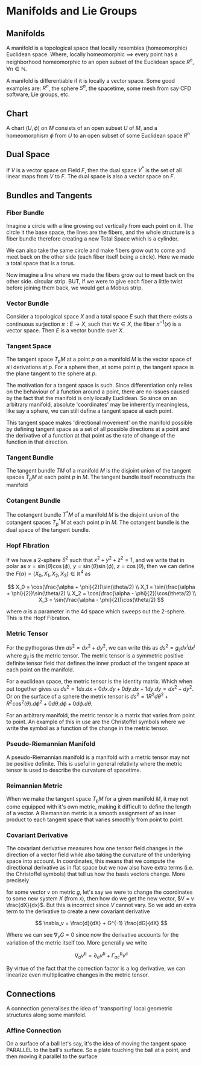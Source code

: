 # Manifolds and Lie Groups

## Manifolds
A manifold is a topological space that locally resembles (homeomorphic) Euclidean space. Where, locally homeomorphic $\implies$ every point has a neighborhood homeomorphic to an open subset of the Euclidean space $R^n, \forall n \in \mathbb{N}$.

A manifold is differentiable if it is locally a vector space. Some good examples are: $R^n$, the sphere $S^n$, the spacetime, some mesh from say CFD software, Lie groups, etc.

## Chart
A chart $(U, \phi)$ on $M$ consists of an open subset $U$ of $M$, and a homeomorphism $\phi$ from $U$ to an open subset of some Euclidean space $R^n$

## Dual Space
If $V$ is a vector space on Field $F$, then the dual space $V^*$ is the set of all linear maps from $V$ to $F$. The dual space is also a vector space on $F$.


## Bundles and Tangents
### Fiber Bundle
Imagine a circle with a line growing out vertically from each point on it. The circle it the base space, the lines are the fibers, and the whole structure is a fiber bundle therefore creating a new Total Space which is a cylinder.

We can also take the same circle and make fibers grow out to come and meet back on the other side (each fiber itself being a circle). Here we made a total space that is a torus.

Now imagine a line where we made the fibers grow out to meet back on the other side. circular strip. BUT, if we were to give each fiber a little twist before joining them back, we would get a Mobius strip.

### Vector Bundle
Consider a topological space $X$ and a total space $E$ such that there exists a continuous surjection $\pi: E \to X$, such that $\forall x \in X$, the fiber $\pi^{-1}(x)$ is a vector space. Then $E$ is a vector bundle over $X$.

### Tangent Space
The tangent space $T_pM$ at a point $p$ on a manifold $M$ is the vector space of all derivations at $p$. For a sphere then, at some point $p$, the tangent space is the plane tangent to the sphere at $p$.

The motivation for a tangent space is such. Since differentiation only relies on the behaviour of a function around a point, there are no issues caused by the fact that the manifold is only locally Euclidean. So since on an arbitrary manifold, absolute 'coordinates' may be inherently meaningless, like say a sphere, we can still define a tangent space at each point.

This tangent space makes 'directional movement' on the manifold possible by defining tangent space as a set of all possible directions at a point and the derivative of a function at that point as the rate of change of the function in that direction.

### Tangent Bundle
The tangent bundle $TM$ of a manifold $M$ is the disjoint union of the tangent spaces $T_pM$ at each point $p$ in $M$. The tangent bundle itself reconstructs the manifold

### Cotangent Bundle
The cotangent bundle $T^*M$ of a manifold $M$ is the disjoint union of the cotangent spaces $T^*_pM$ at each point $p$ in $M$. The cotangent bundle is the dual space of the tangent bundle.

### Hopf Fibration
If we have a 2-sphere $S^2$ such that $x^2 + y^2 + z^2 = 1$, and we write that in polar as $x = \sin(\theta)\cos(\phi)$, $y = \sin(\theta)\sin(\phi)$, $z = \cos(\theta)$, then we can define the $F(\alpha) = (X_0, X_1, X_2, X_3) \in \mathbb{R}^4$ as

$$
X_0 = \cos(\frac{\alpha + \phi}{2})\sin(\theta/2) \\
X_1 = \sin(\frac{\alpha + \phi}{2})\sin(\theta/2) \\
X_2 = \cos(\frac{\alpha - \phi}{2})\cos(\theta/2) \\
X_3 = \sin(\frac{\alpha - \phi}{2})\cos(\theta/2)
$$

where $\alpha$ is a parameter in the 4d space which sweeps out the 2-sphere. This is the Hopf Fibration.

### Metric Tensor
For the pythogoras thm $ds^2 = dx^2 + dy^2$, we can write this as $ds^2 = g_{ij}dx^idx^j$ where $g_{ij}$ is the metric tensor. The metric tensor is a symmetric positive definite tensor field that defines the inner product of the tangent space at each point on the manifold.

For a euclidean space, the metric tensor is the identity matrix. Which when put together gives us $ds^2 = 1dx.dx + 0dx.dy + 0dy.dx + 1dy.dy = dx^2 + dy^2$. Or on the surface of a sphere the metrix tensor is $ds^2 = 1R^2d\theta^2 + R^2\cos^2(\theta).d\phi^2 + 0d\theta.d\phi + 0d\phi.d\theta$.

For an arbitrary manifold, the metric tensor is a matrix that varies from point to point. An example of this in use are the Christoffel symbols where we write the symbol as a function of the change in the metric tensor.

### Pseudo-Riemannian Manifold
A pseudo-Riemannian manifold is a manifold with a metric tensor may not be positive definite. This is useful in general relativity where the metric tensor is used to describe the curvature of spacetime.

### Reimannian Metric
When we make the tangent space $T_pM$ for a given manifold $M$, it may not come equipped with it's own metric, making it difficult to define the length of a vector. A Riemannian metric is a smooth assignment of an inner product to each tangent space that varies smoothly from point to point.

### Covariant Derivative
The covariant derivative measures how one tensor field changes in the direction of a vector field while also taking the curvature of the underlying space into account. In coordinates, this means that we compute the directional derivative as in flat space but we now also have extra terms (i.e. the Christoffel symbols) that tell us how the basis vectors change. More precisely

for some vector $v$ on metric $g$, let's say we were to change the coordinates to some new system $X$ (from $x$), then how do we get the new vector, $V = v \frac{dX}{dx}$. But this is incorrect since $V$ cannot vary. So we add an extra term to the derivative to create a new covariant derivative

$$
\nabla_v = \frac{d}{dX} + G^{-1} \frac{dG}{dX}
$$

Where we can see $\nabla_v G = 0$ since now the derivative accounts for the variation of the metric itself too. More generally we write

$$
\nabla_a v^b = \partial_a v^b + \Gamma^b_{ac}v^c
$$

By virtue of the fact that the correction factor is a log derivative, we can linearize even multiplicative changes in the metric tensor.


## Connections
A connection generalises the idea of 'transporting' local geometric structures along some manifold.

### Affine Connection
On a surface of a ball let's say, it's the idea of moving the tangent space PARALLEL to the ball's surface. So a plate touching the ball at a point, and then moving it parallel to the surface